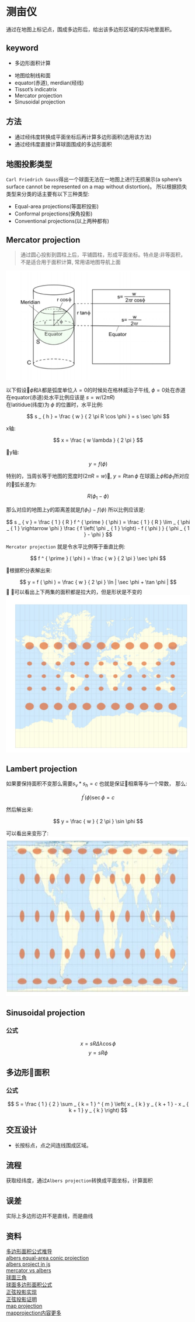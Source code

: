 测亩仪
==============================
通过在地图上标记点，围成多边形后，给出该多边形区域的实际地里面积。

## keyword
- 多边形面积计算
<!-- - 格林公式 -->
- 地图绘制线和面
- equator(赤道), merdian(经线)
- Tissot’s indicatrix
- Mercator projection
- Sinusoidal projection

## 方法
- 通过经纬度转换成平面坐标后再计算多边形面积(选用该方法)
- 通过经纬度直接计算球面围成的多边形面积

## 地图投影类型
`Carl Friedrich Gauss`得出一个球面无法在一地图上进行无损展示(a sphere’s surface cannot be represented on a map without distortion)。
所以根据损失类型来分类的话主要有以下三种类型:   
- Equal-area projections(等面积投影)
- Conformal projections(保角投影)
- Conventional projections(以上两种都有)

## Mercator projection
> 通过圆心投影到圆柱上后，平铺圆柱，形成平面坐标。特点是:非等面积，不是适合用于面积计算, 常用语地图导航上面    

![mercator_projection](./asset/measure_area/mercator_projection.jpg)  

以下假设$\phi$和$\lambda$都是弧度单位,$\lambda = 0$的时候处在格林威治子午线, $\phi = 0$处在赤道  
在equator(赤道)处水平比例应该是 $s = w/(2\pi R)$  
在latitidue(纬度)为 $\phi$ 的位置时，水平比例: 

$$
s _ { h } = \frac { w } { 2 \pi R \cos \phi } = s \sec \phi 
$$

x轴:  

$$
x = \frac { w \lambda } { 2 \pi }
$$

y轴: 

$$
y = f ( \phi )
$$

特别的，当周长等于地图的宽度时($2\pi R = w$), $y = R\tan \phi$
在球面上$\phi$和$\phi_{1}$所对应的弧长差为:  

$$
R \left( \phi _ { 1 } - \phi \right)
$$

那么对应的地图上y的距离差就是$f(\phi_{1}) - f(\phi)$ 所以比例应该是:

$$
s _ { v } = \frac { 1 } { R } f ^ { \prime } ( \phi ) = \frac { 1 } { R } \lim _ { \phi _ { 1 } \rightarrow \phi } \frac { f \left( \phi _ { 1 } \right) - f ( \phi ) } { \phi _ { 1 } - \phi }
$$

`Mercator projection` 就是令水平比例等于垂直比例:  

$$
f ^ { \prime } ( \phi ) = \frac { w } { 2 \pi } \sec \phi
$$

根据积分表解出来:  

$$
y = f ( \phi ) = \frac { w } { 2 \pi } \ln | \sec \phi + \tan \phi |
$$

可以看出上下两集的面积都是拉大的，但是形状是不变的  
![mercator_tissot_indicatrices](./asset/measure_area/mercator_tissot_indicatrices.jpg)  


## Lambert projection
如果要保持面积不变那么需要$s_{v} * s_{h} = c$ 也就是保证相乘等与一个常数， 那么: 

$$
f ^ { \prime } ( \phi ) \sec \phi = c
$$

然后解出来:  

$$
y = \frac { w } { 2 \pi } \sin \phi
$$

可以看出来变形了:  
![lambert_tissot_indicatrices](./asset/measure_area/lambert_tissot_indicatrices.jpg)


## Sinusoidal projection

### 公式
$$
x = s R \Delta \lambda \cos \phi
$$
$$
y = s R \phi
$$
<!-- 
## 球面三角学
### 球面角 -->

## 多边形面积
### 公式
$$
S  = \frac { 1 } { 2 } \sum _ { k = 1 } ^ { m } \left( x _ { k } y _ { k + 1 } - x _ { k + 1 } y _ { k } \right)
$$

## 交互设计
- 长按标点，点之间连线围成区域。

## 流程
获取经纬度，通过`Albers projection`转换成平面坐标，计算面积

## 误差
实际上多边形边并不是直线，而是曲线



## 资料
[多边形面积公式推导](https://wenku.baidu.com/view/c6eb44c58bd63186bcebbc2a.html)  
[albers equal-area conic projection](http://mathworld.wolfram.com/AlbersEqual-AreaConicProjection.html)  
[albers project in js](https://gist.github.com/RandomEtc/476238)  
[mercator vs albers](https://gis.stackexchange.com/questions/49210/area-calculation-albers-equal-area-vs-pseudo-mercator)  
[球面三角](https://www.guokr.com/article/98934/)  
[球面多边形面积公式](http://mathworld.wolfram.com/SphericalPolygon.html)  
[正弦投影实现](https://www.periscopedata.com/blog/polygon-area-from-latitude-and-longitude-using-sql)  
[正弦投影证明](http://www.progonos.com/furuti/MapProj/Normal/CartHow/HowSanson/howSanson.html)  
[map projection](https://arxiv.org/pdf/1412.7690.pdf)  
[mapprojection内容更多](http://www.auburn.edu/academic/classes/fory/7470/lab08/understanding%20map%20projections.pdf)  